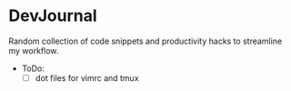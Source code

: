 # DevJournal

Random collection of code snippets and productivity hacks to streamline my workflow.

* ToDo:
    - [ ] dot files for vimrc and tmux
